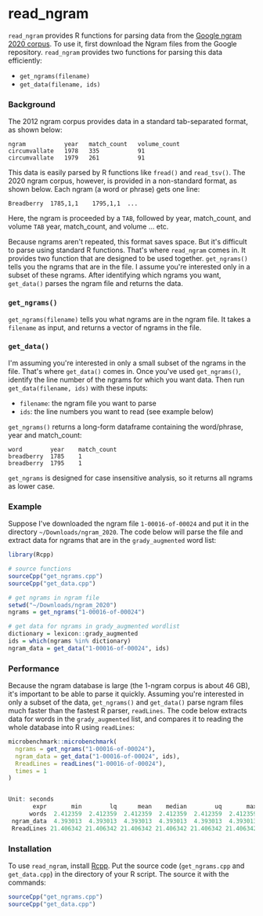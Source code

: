 # read_ngram

`read_ngram` provides R functions for parsing data from the [Google ngram 2020 corpus](http://storage.googleapis.com/books/ngrams/books/datasetsv3.html). To use it, first download the Ngram files from the Google repository. `read_ngram` provides two functions for parsing this data efficiently:

* `get_ngrams(filename)`
* `get_data(filename, ids)`

### Background

The 2012 ngram corpus provides data in a standard tab-separated format, as shown below:

```
ngram           year   match_count   volume_count
circumvallate   1978   335           91
circumvallate   1979   261           91
```

This data is easily parsed by R functions like `fread()` and `read_tsv()`. The 2020 ngram corpus, however, is provided in a non-standard format, as shown below. Each ngram (a word or phrase) gets one line:

```
Breadberry  1785,1,1    1795,1,1  ...
```

Here, the ngram is proceeded by a `TAB`, followed by year, match_count, and volume `TAB` year, match_count, and volume ... etc. 

Because ngrams aren't repeated, this format saves space. But it's difficult to parse using standard R functions. That's where `read_ngram` comes in. It provides two function that are designed to be used together. `get_ngrams()` tells you the ngrams that are in the file. I assume you're interested only in a subset of these ngrams. After identifying which ngrams you want, `get_data()` parses the ngram file and returns the data. 


### `get_ngrams()`

`get_ngrams(filename)` tells you what ngrams are in the ngram file. It takes a `filename` as input, and returns a vector of ngrams in the file.


### `get_data()`

I'm assuming you're interested in only a small subset of the ngrams in the  file. That's where `get_data()` comes in. Once you've used `get_ngrams()`, identify the line number of the ngrams for which you want data. Then run `get_data(filename, ids)` with these inputs:

*  `filename`: the ngram file you want to parse
* `ids`: the line numbers you want to read (see example below)

`get_ngrams()` returns a long-form dataframe containing the word/phrase, year and match_count:


```
word        year    match_count
breadberry  1785    1
breadberry  1795    1
```

`get_ngrams` is designed for case insensitive analysis, so it returns all ngrams as lower case.


### Example

Suppose I've downloaded the ngram file `1-00016-of-00024` and put it in the directory `~/Downloads/ngram_2020`. The code below will parse the file and extract data for ngrams that are in the `grady_augmented` word list:

```R
library(Rcpp)

# source functions
sourceCpp("get_ngrams.cpp")
sourceCpp("get_data.cpp")

# get ngrams in ngram file
setwd("~/Downloads/ngram_2020")
ngrams = get_ngrams("1-00016-of-00024")

# get data for ngrams in grady_augmented wordlist
dictionary = lexicon::grady_augmented
ids = which(ngrams %in% dictionary)
ngram_data = get_data("1-00016-of-00024", ids)
```


### Performance

Because the ngram database is large (the 1-ngram corpus is about 46 GB), it's important to be able to parse it quickly. Assuming you're interested in only a subset of the data, `get_ngrams()` and `get_data()` parse ngram files much faster than the fastest R parser, `readLines`. The code below extracts data for words in the `grady_augmented` list, and compares it to reading the whole database into R using `readLines`:


```R
microbenchmark::microbenchmark(
  ngrams = get_ngrams("1-00016-of-00024"),
  ngram_data = get_data("1-00016-of-00024", ids),
  RreadLines = readLines("1-00016-of-00024"),
  times = 1
)


Unit: seconds
       expr       min        lq      mean    median        uq       max neval
      words  2.412359  2.412359  2.412359  2.412359  2.412359  2.412359     1
 ngram_data  4.393013  4.393013  4.393013  4.393013  4.393013  4.393013     1
 RreadLines 21.406342 21.406342 21.406342 21.406342 21.406342 21.406342     1

```

### Installation

To use `read_ngram`, install [Rcpp](https://cran.r-project.org/web/packages/Rcpp/index.html). Put the source code (`get_ngrams.cpp` and `get_data.cpp`) in the directory of your R script. The source it with the commands:

```R
sourceCpp("get_ngrams.cpp")
sourceCpp("get_data.cpp")
```


